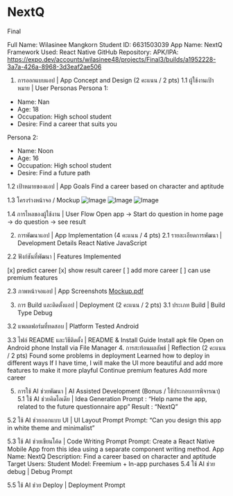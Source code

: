 # NextQ
Final

Full Name: Wilasinee Mangkorn
Student ID: 6631503039
App Name: NextQ
Framework Used: React Native 
GitHub Repository: 
APK/IPA: https://expo.dev/accounts/wilasinee48/projects/Final3/builds/a1952228-3a7a-426a-8968-3d3eaf2ae506
1. การออกแบบแอป | App Concept and Design (2 คะแนน / 2 pts)
1.1 ผู้ใช้งานเป้าหมาย | User Personas
Persona 1: 
- Name: Nan 
- Age: 18 
- Occupation: High school student 
- Desire: Find a career that suits you 

Persona 2: 
- Name: Noon 
- Age: 16 
- Occupation: High school student 
- Desire: Find a future path

1.2 เป้าหมายของแอป | App Goals
Find a career based on character and aptitude




1.3 โครงร่างหน้าจอ / Mockup
![Image](https://github.com/user-attachments/assets/1eb9148a-20fd-495d-9e14-86ebe0666a20)
![Image](https://github.com/user-attachments/assets/6fd34937-6599-49ad-a893-36534b1e659c)
![Image](https://github.com/user-attachments/assets/92a85935-d71b-44ca-b58f-9509a03f88d3)




1.4 การไหลของผู้ใช้งาน | User Flow
Open app → Start do question in home page → do question → see result


2. การพัฒนาแอป | App Implementation (4 คะแนน / 4 pts)
2.1 รายละเอียดการพัฒนา | Development Details
React Native
JavaScript

2.2 ฟังก์ชันที่พัฒนา | Features Implemented

[x] predict career
[x] show result career
[ ] add more career
[ ] can use premium features

2.3 ภาพหน้าจอแอป | App Screenshots
[Mockup.pdf](https://github.com/user-attachments/files/19921476/Mockup.pdf)

3. การ Build และติดตั้งแอป | Deployment (2 คะแนน / 2 pts)
3.1 ประเภท Build | Build Type
Debug

3.2 แพลตฟอร์มที่ทดสอบ | Platform Tested
Android

3.3 ไฟล์ README และวิธีติดตั้ง | README & Install Guide
Install apk file
Open on Android phone
Install via File Manager
4. การสะท้อนผลลัพธ์ | Reflection (2 คะแนน / 2 pts)
Found some problems in deployment
Learned how to deploy in different ways
If I have time, I will make the UI more beautiful and add more features to make it more playful
Continue premium features
Add more career

5. การใช้ AI ช่วยพัฒนา | AI Assisted Development (Bonus / ใช้ประกอบการพิจารณา)
5.1 ใช้ AI ช่วยคิดไอเดีย | Idea Generation
Prompt :  “Help name the app, related to the future questionnaire app”
Result : “NextQ”

5.2 ใช้ AI ช่วยออกแบบ UI | UI Layout Prompt
Prompt: “Can you design this app in white theme and minimalist”

5.3 ใช้ AI ช่วยเขียนโค้ด | Code Writing Prompt
Prompt: Create a React Native Mobile App from this idea using a separate component writing method. 
App Name: NextQ 
Description: Find a career based on character and aptitude
Target Users: Student
Model: Freemium + In-app purchases
5.4 ใช้ AI ช่วย debug | Debug Prompt

5.5 ใช้ AI ช่วย Deploy | Deployment Prompt



